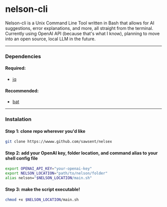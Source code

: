 # nelson-cli
Nelson-cli is a Unix Command Line Tool written in Bash that allows for AI suggestions, error explanations, and more, all straight from the terminal. Currently using OpenAI API (because that's what I know), planning to move into an open source, local LLM in the future. 

---

### Dependencies
#### Required:
- [jq](https://github.com/jqlang/jq) <br>
#### Recommended:
- [bat](https://github.com/sharkdp/bat)

---

### Instalation
#### Step 1: clone repo wherever you'd like
```bash
git clone https://wwww.github.com/sawsent/nelsex
```
#### Step 2: add your OpenAI key, folder location, and command alias to your shell config file
```bash
export OPENAI_API_KEY="your-openai-key"
export NELSON_LOCATION="path/to/nelson/folder"
alias nelson="$NELSON_LOCATION/main.sh"
```
#### Step 3: make the script executable!
```bash
chmod +x $NELSON_LOCATION/main.sh
```
